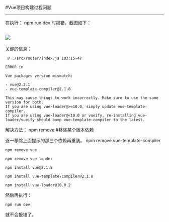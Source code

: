 #Vue项目构建过程问题

-----
在执行： npm run dev 时报错，截图如下：

![](http://i.imgur.com/r0Ms4pK.png)
-----
关键的信息：

     @ ./src/router/index.js 103:15-47

	ERROR in

	Vue packages version mismatch:

	- vue@2.2.1
	- vue-template-compiler@2.1.8

	This may cause things to work incorrectly. Make sure to use the same version for both.
	If you are using vue-loader@>=10.0, simply update vue-template-compiler.
	If you are using vue-loader@<10.0 or vueify, re-installing vue-loader/vueify should bump vue-template-compiler to the latest.


解决方法：
	npm remove #移除某个版本依赖

逐一移除上面提示的那三个依赖再重装。
	npm remove vue-template-compiler

	npm remove vue

	npm remove vue-loader

	npm install vue@2.1.8

	npm install vue-template-compiler@2.1.8

	npm install vue-loader@10.0.2

然后再执行：

	npm run dev

就不会报错了。
